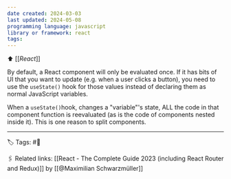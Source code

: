 ```yaml
---
date created: 2024-03-03
last updated: 2024-05-08
programming language: javascript
library or framework: react
tags:
---
```

⬆ [[_React_]]

By default, a React component will only be evaluated once. If it has bits of UI that you want to update (e.g. when a user clicks a button), you need to use the `useState()` hook for those values instead of declaring them as normal JavaScript variables.

When a `useState()`hook, changes a "variable"'s state,  ALL the code in that component function is reevaluated (as is the code of components nested inside it). This is one reason to split components.

---
🏷 Tags: #🌱

🖇 Related links:
[[React - The Complete Guide 2023 (including React Router and Redux)]]
by [[@Maximilian Schwarzmüller]]